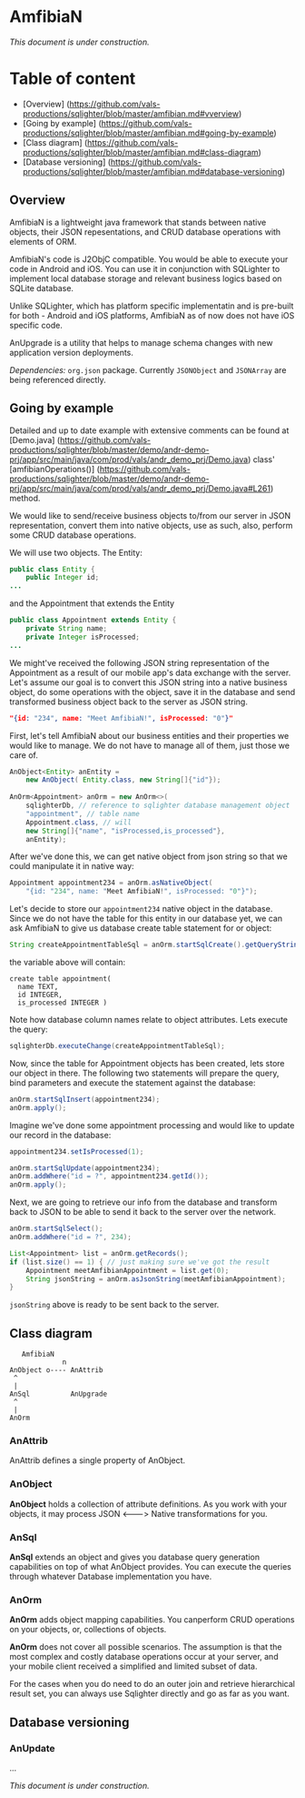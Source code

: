# AmfibiaN

*This document is under construction.*

# Table of content
* [Overview] (https://github.com/vals-productions/sqlighter/blob/master/amfibian.md#vverview)
* [Going by example] (https://github.com/vals-productions/sqlighter/blob/master/amfibian.md#going-by-example)
* [Class diagram] (https://github.com/vals-productions/sqlighter/blob/master/amfibian.md#class-diagram)
* [Database versioning] (https://github.com/vals-productions/sqlighter/blob/master/amfibian.md#database-versioning)

## Overview

AmfibiaN is a lightweight java framework that stands between native objects, their JSON repesentations, and CRUD database operations with elements of ORM. 

AmfibiaN's code is J2ObjC compatible. You would be able to execute your code in Android and iOS. You can use it in conjunction with SQLighter to implement local database storage and relevant business logics based on SQLite database.

Unlike SQLighter, which has platform specific implementatin and is pre-built for both - Android and iOS platforms, AmfibiaN as of now does not have iOS specific code.

AnUpgrade is a utility that helps to manage schema changes with new application version deployments.

*Dependencies:* `org.json` package. Currently `JSONObject` and `JSONArray` are being referenced directly.

## Going by example

Detailed and up to date example with extensive comments can
be found at [Demo.java] 
(https://github.com/vals-productions/sqlighter/blob/master/demo/andr-demo-prj/app/src/main/java/com/prod/vals/andr_demo_prj/Demo.java) class' [amfibianOperations()] (https://github.com/vals-productions/sqlighter/blob/master/demo/andr-demo-prj/app/src/main/java/com/prod/vals/andr_demo_prj/Demo.java#L261) method.

We would like to send/receive business objects to/from our server in JSON representation, convert them into native objects, use as such, also, perform some CRUD database operations.

We will use two objects. The Entity:

```java
public class Entity {
    public Integer id;
...
```
and the Appointment that extends the Entity

```java
public class Appointment extends Entity {
    private String name;
    private Integer isProcessed;
...
```
We might've received the following JSON string representation of the Appointment as a result of our mobile app's data exchange with the server. Let's assume our goal is to convert this JSON string into a native business object, do some operations with the object, save it in the database and  send transformed business object back to the server as JSON string.

```json
"{id: "234", name: "Meet AmfibiaN!", isProcessed: "0"}"
```
First, let's tell AmfibiaN about our business entities and their properties we would like to manage. We do not have to manage all of them, just those we care of.

```java
AnObject<Entity> anEntity = 
	new AnObject( Entity.class, new String[]{"id"});
   
AnOrm<Appointment> anOrm = new AnOrm<>(
	sqlighterDb, // reference to sqlighter database management object
	"appointment", // table name
    Appointment.class, // will
    new String[]{"name", "isProcessed,is_processed"},
    anEntity);
```
After we've done this, we can get native object from json string so that we could manipulate it in native way:

```java
Appointment appointment234 = anOrm.asNativeObject(
	"{id: "234", name: "Meet AmfibiaN!", isProcessed: "0"}");
```

Let's decide to store our ```appointment234``` native object in the database. Since we do not have the table for this entity in our database yet, we can ask AmfibiaN to give us database create table statement for or object:

```java
String createAppointmentTableSql = anOrm.startSqlCreate().getQueryString();
```

the variable above will contain:

```
create table appointment(
  name TEXT,
  id INTEGER,
  is_processed INTEGER )
```

Note how database column names relate to object attributes. Lets execute the query:

```java
sqlighterDb.executeChange(createAppointmentTableSql);
```

Now, since the table for Appointment objects has been created, lets store our object in there. The following two statements will prepare the query, bind parameters and execute the statement against the database:

```java
anOrm.startSqlInsert(appointment234);
anOrm.apply();
```

Imagine we've done some appointment processing and would like to update
our record in the database:

```java
appointment234.setIsProcessed(1);

anOrm.startSqlUpdate(appointment234);
anOrm.addWhere("id = ?", appointment234.getId());
anOrm.apply();
```

Next, we are going to retrieve our info from the database and
transform back to JSON to be able to send it back to the server
over the network.

```java
anOrm.startSqlSelect();
anOrm.addWhere("id = ?", 234);

List<Appointment> list = anOrm.getRecords();
if (list.size() == 1) { // just making sure we've got the result
	Appointment meetAmfibianAppointment = list.get(0);
	String jsonString = anOrm.asJsonString(meetAmfibianAppointment);
}
```    

```jsonString``` above is ready to be sent back to the server.

## Class diagram

```
   AmfibiaN
             n
AnObject o---- AnAttrib
 ^
 |
AnSql          AnUpgrade
 ^
 |
AnOrm

```
### AnAttrib

AnAttrib defines a single property of AnObject. 

### AnObject

**AnObject** holds a collection of attribute definitions. As you work with your objects, it may process JSON <---> Native transformations for you.

### AnSql

**AnSql** extends an object and gives you database query generation capabilities on top of what AnObject provides. You can execute the queries through whatever Database implementation you have.

### AnOrm

**AnOrm** adds object mapping capabilities. You canperform CRUD operations on your objects, or, collections of objects.

**AnOrm** does not cover all possible scenarios. The assumption is that the most complex and costly database operations occur at your server, and your mobile client received a simplified and limited subset of data.

For the cases when you do need to do an outer join and retrieve hierarchical result set, you can always use Sqlighter directly and go as far as you want.

## Database versioning

### AnUpdate
...

*This document is under construction.*
